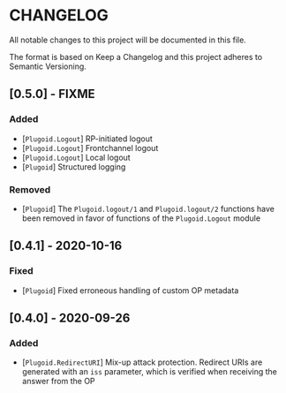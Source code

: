 # CHANGELOG

All notable changes to this project will be documented in this file.

The format is based on Keep a Changelog and this project adheres to Semantic Versioning.

## [0.5.0] - FIXME

### Added

- [`Plugoid.Logout`] RP-initiated logout
- [`Plugoid.Logout`] Frontchannel logout
- [`Plugoid.Logout`] Local logout
- [`Plugoid`] Structured logging

### Removed

- [`Plugoid`] The `Plugoid.logout/1` and `Plugoid.logout/2` functions have been removed
in favor of functions of the `Plugoid.Logout` module

## [0.4.1] - 2020-10-16

### Fixed

- [`Plugoid`] Fixed erroneous handling of custom OP metadata

## [0.4.0] - 2020-09-26

### Added

- [`Plugoid.RedirectURI`] Mix-up attack protection. Redirect URIs are generated with an `iss`
parameter, which is verified when receiving the answer from the OP
